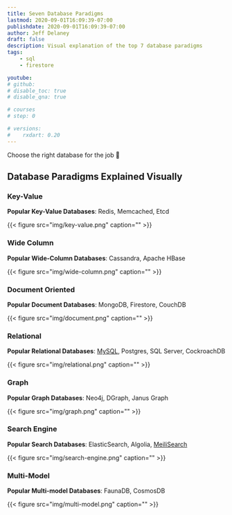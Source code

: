 ```yaml
---
title: Seven Database Paradigms
lastmod: 2020-09-01T16:09:39-07:00
publishdate: 2020-09-01T16:09:39-07:00
author: Jeff Delaney
draft: false
description: Visual explanation of the top 7 database paradigms
tags: 
    - sql
    - firestore

youtube: 
# github: 
# disable_toc: true
# disable_qna: true

# courses
# step: 0

# versions:
#    rxdart: 0.20
---
```


Choose the right database for the job 🔨

## Database Paradigms Explained Visually

### Key-Value

**Popular Key-Value Databases**: Redis, Memcached, Etcd

{{< figure src="img/key-value.png" caption="" >}}

### Wide Column

**Popular Wide-Column Databases**: Cassandra, Apache HBase

{{< figure src="img/wide-column.png" caption="" >}}

### Document Oriented

**Popular Document Databases**: MongoDB, Firestore, CouchDB

{{< figure src="img/document.png" caption="" >}}

### Relational

**Popular Relational Databases**: [MySQL](/lessons/sql-firebase-typeorm/), Postgres, SQL Server, CockroachDB

{{< figure src="img/relational.png" caption="" >}}

### Graph

**Popular Graph Databases**: Neo4j, DGraph, Janus Graph

{{< figure src="img/graph.png" caption="" >}}

### Search Engine

**Popular Search Databases**: ElasticSearch, Algolia, [MeiliSearch](/lessons/meilisearch-firebase-google-cloud/)

{{< figure src="img/search-engine.png" caption="" >}}

### Multi-Model

**Popular Multi-model Databases**: FaunaDB, CosmosDB

{{< figure src="img/multi-model.png" caption="" >}}